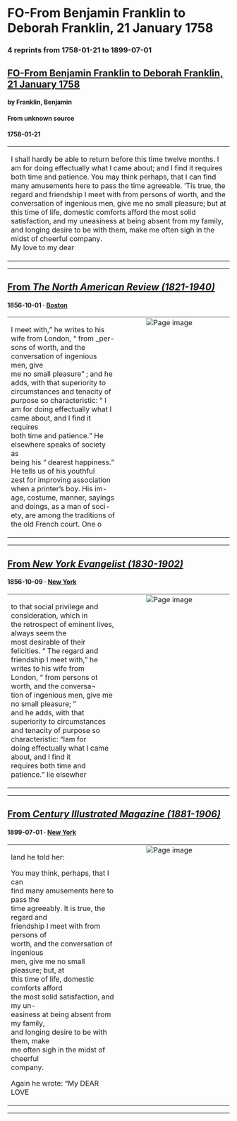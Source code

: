 
# FO-From Benjamin Franklin to Deborah Franklin, 21 January 1758

### 4 reprints from 1758-01-21 to 1899-07-01

## [FO-From Benjamin Franklin to Deborah Franklin, 21 January 1758](https://founders.archives.gov/documents/Franklin/01-07-02-0154)

#### by Franklin, Benjamin

#### From unknown source

#### 1758-01-21

<table style="width: 100%;"><tr><td style="width: 50%">

I shall hardly be able to return before this time twelve months. I am for doing effectually what I came about; and I find it requires both time and patience. You may think perhaps, that I can find many amusements here to pass the time agreeable. ’Tis true, the regard and friendship I meet with from persons of worth, and the conversation of ingenious men, give me no small pleasure; but at this time of life, domestic comforts afford the most solid satisfaction, and my uneasiness at being absent from my family, and longing desire to be with them, make me often sigh in the midst of cheerful company.  
My love to my dear
</td></tr></table>

---

## [From _The North American Review (1821-1940)_](https://archive.org/details/sim_north-american-review_1856-10_83_173/page/n126/mode/1up?view=theater)

#### 1856-10-01 &middot; [Boston](http://dbpedia.org/resource/Boston)

<table style="width: 100%;"><tr><td style="width: 50%">

  
I meet with,” he writes to his wife from London, “ from _per-  
sons of worth, and the conversation of ingenious men, give  
me no small pleasure” ; and he adds, with that superiority to  
circumstances and tenacity of purpose so characteristic: “ I  
am for doing effectually what I came about, and I find it requires  
both time and patience.” He elsewhere speaks of society as  
being his “ dearest happiness.” He tells us of his youthful  
zest for improving association when a printer’s boy. His im-  
age, costume, manner, sayings and doings, as a man of soci-  
ety, are among the traditions of the old French court. One o
</td><td style="width: 50%; max-height: 75%; margin: auto; display: block;">
<img alt="Page image" src="https://iiif.archive.org/iiif/sim_north-american-review_1856-10_83_173&#0036;126/pct:14.618250,63.963415,65.875233,18.658537/600,/0/default.jpg"/>
</td>
</tr></table>

---

## [From _New York Evangelist (1830-1902)_](https://archive.org/details/sim_evangelist-and-religious-review_1856-10-09_27_41/page/n2/mode/1up?view=theater)

#### 1856-10-09 &middot; [New York](http://dbpedia.org/resource/New_York_City)

<table style="width: 100%;"><tr><td style="width: 50%">

  
to that social privilege and consideration, which in  
the retrospect of eminent lives, always seem the  
most desirable of their felicities. “ The regard and  
friendship I meet with,” he writes to his wife from  
London, “ from persons ot worth, and the conversa¬  
tion of ingenious men, give me no small pleasure; ”  
and he adds, with that superiority to circumstances  
and tenacity of purpose so characteristic: “lam for  
doing effectually what I came about, and I find it  
requires both time and patience.” lie elsewher
</td><td style="width: 50%; max-height: 75%; margin: auto; display: block;">
<img alt="Page image" src="https://iiif.archive.org/iiif/sim_evangelist-and-religious-review_1856-10-09_27_41&#0036;2/pct:36.274230,46.141582,13.112885,4.379252/600,/0/default.jpg"/>
</td>
</tr></table>

---

## [From _Century Illustrated Magazine (1881-1906)_](https://archive.org/details/sim_century-illustrated-monthly-magazine_1899-07_58_3/page/n84/mode/1up?view=theater)

#### 1899-07-01 &middot; [New York](http://dbpedia.org/resource/New_York_City)

<table style="width: 100%;"><tr><td style="width: 50%">

  
land he told her:  
  
You may think, perhaps, that I can  
find many amusements here to pass the  
time agreeably. It is true, the regard and  
friendship I meet with from persons of  
worth, and the conversation of ingenious  
men, give me no small pleasure; but, at  
this time of life, domestic comforts afford  
the most solid satisfaction, and my un-  
easiness at being absent from my family,  
and longing desire to be with them, make  
me often sigh in the midst of cheerful  
company.  
  
Again he wrote: “My DEAR LOVE
</td><td style="width: 50%; max-height: 75%; margin: auto; display: block;">
<img alt="Page image" src="https://iiif.archive.org/iiif/sim_century-illustrated-monthly-magazine_1899-07_58_3&#0036;84/pct:52.437107,31.250000,29.481132,17.761752/600,/0/default.jpg"/>
</td>
</tr></table>

---

